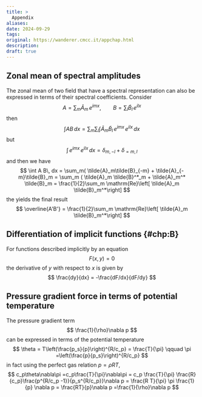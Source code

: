 ```yaml
---
title: >
  Appendix
aliases: 
date: 2024-09-29
tags: 
original: https://wanderer.cmcc.it/appchap.html
description:
draft: true
---
```

## Zonal mean of spectral amplitudes

The zonal mean of two field that have a spectral representation can also
be expressed in terms of their spectral coefficients. Consider
$$
A =\sum_m\tilde{A}_m\,e^{imx}, \qquad B =\sum_l\tilde{B}_l\,e^{ilx}
$$
then
$$
\int A B\, dx = \sum_m\sum_l\int \tilde{A}_m\tilde{B}_l \,e^{imx}\,e^{ilx}\, dx
$$
but
$$
\int \,e^{imx}\,e^{ilx}\, dx = \delta_{m,-l} + \delta_{=m,l}
$$
and then we have
$$
\int A B\, dx = \sum_m( \tilde{A}_m\tilde{B}_{-m} + \tilde{A}_{-m}\tilde{B}_m = \sum_m ( \tilde{A}_m \tilde{B}^*_m + \tilde{A}_m^* \tilde{B}_m = \frac{1}{2}\sum_m \mathrm{Re}\left[ \tilde{A}_m \tilde{B}_m^*\right]
$$
the yields the final result
$$
\overline{A'B'} = \frac{1}{2}\sum_m \mathrm{Re}\left[ \tilde{A}_m \tilde{B}_m^*\right]
$$

## Differentiation of implicit functions {#chp:B}

For functions described implicitly by an equation
$$
F(x,y) = 0
$$
the derivative of $y$ with respect to $x$ is given by
$$
\frac{dy}{dx} = -\frac{dF/dx}{dF/dy}
$$
## Pressure gradient force in terms of potential temperature

The pressure gradient term
$$
\frac{1}{\rho}\nabla p
$$
can be expressed in terms of the potential temperature
$$
\theta = T\left(\frac{p_s}{p}\right)^{R/c_p} = \frac{T}{\pi} \qquad \pi =\left(\frac{p}{p_s}\right)^{R/c_p}
$$
in fact using the perfect gas relation $p=\rho R T$,
$$
c_p\theta\nabla\pi =c_p\frac{T}{\pi}\nabla\pi = c_p \frac{T}{\pi} \frac{R}{c_p}\frac{p^{R/c_p -1}}{p_s^{R/c_p}}\nabla p = \frac{R T}{\pi} \pi \frac{1}{p} \nabla p = \frac{RT}{p}\nabla p =\frac{1}{\rho}\nabla p
$$
